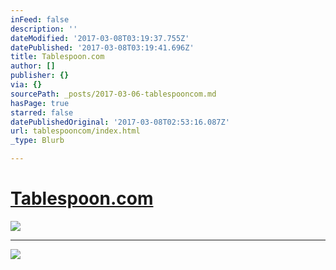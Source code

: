 ```yaml
---
inFeed: false
description: ''
dateModified: '2017-03-08T03:19:37.755Z'
datePublished: '2017-03-08T03:19:41.696Z'
title: Tablespoon.com
author: []
publisher: {}
via: {}
sourcePath: _posts/2017-03-06-tablespooncom.md
hasPage: true
starred: false
datePublishedOriginal: '2017-03-08T02:53:16.087Z'
url: tablespooncom/index.html
_type: Blurb

---
```

# [Tablespoon.com][0]
![](https://the-grid-user-content.s3-us-west-2.amazonaws.com/20c810f5-af4d-4c81-8614-531a8398dbd1.png)

---

![](https://imgflo.herokuapp.com/graph/2b2431f8e7ba7b0/d5b60e1af90de8c0f0f0c78ced3053fd/croprotate.png?cropheight=11767&cropwidth=1345&degrees=0&input=https%3A%2F%2Fthe-grid-user-content.s3-us-west-2.amazonaws.com%2F675a8761-f55f-436c-b58b-4399962deb67.png&x=0&y=0)

[0]: http://www.tablespoon.com/